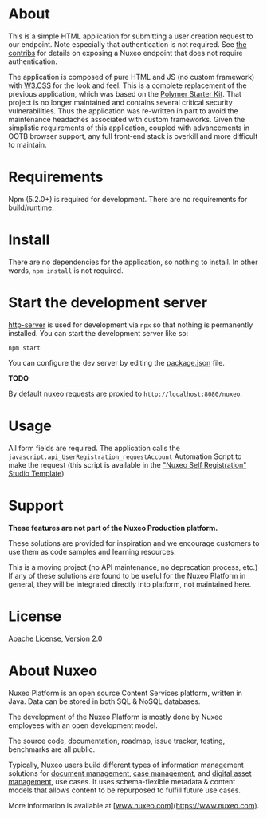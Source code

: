 # About

This is a simple HTML application for submitting a user creation request to our endpoint. Note especially that authentication is not required. See [the contribs](nuxeo/OSGI-INF/) for details on exposing a Nuxeo endpoint that does not require authentication.

The application is composed of pure HTML and JS (no custom framework) with [W3.CSS](https://www.w3schools.com/w3css/default.asp) for the look and feel. This is a complete replacement of the previous application, which was based on the [Polymer Starter Kit](https://github.com/Polymer/polymer-starter-kit). That project is no longer maintained and contains several critical security vulnerabilities. Thus the application was re-written in part to avoid the maintenance headaches associated with custom frameworks. Given the simplistic requirements of this application, coupled with advancements in OOTB browser support, any full front-end stack is overkill and more difficult to maintain.

# Requirements

Npm (5.2.0+) is required for development. There are no requirements for build/runtime.

# Install

There are no dependencies for the application, so nothing to install. In other words, `npm install` is not required.

# Start the development server

[http-server](https://www.npmjs.com/package/http-server) is used for development via `npx` so that nothing is permanently installed. You can start the development server like so:

```shell
npm start
```

You can configure the dev server by editing the [package.json](package.json) file.

**TODO**

By default nuxeo requests are proxied to `http://localhost:8080/nuxeo`.

# Usage

All form fields are required. The application calls the `javascript.api_UserRegistration_requestAccount` Automation Script to make the request (this script is available in the ["Nuxeo Self Registration" Studio Template](https://doc.nuxeo.com/studio/default-configuration-templates/#nuxeo-self-registration))

# Support

**These features are not part of the Nuxeo Production platform.**

These solutions are provided for inspiration and we encourage customers to use them as code samples and learning resources.

This is a moving project (no API maintenance, no deprecation process, etc.) If any of these solutions are found to be useful for the Nuxeo Platform in general, they will be integrated directly into platform, not maintained here.

# License

[Apache License, Version 2.0](http://www.apache.org/licenses/LICENSE-2.0.html)

# About Nuxeo

Nuxeo Platform is an open source Content Services platform, written in Java. Data can be stored in both SQL & NoSQL databases.

The development of the Nuxeo Platform is mostly done by Nuxeo employees with an open development model.

The source code, documentation, roadmap, issue tracker, testing, benchmarks are all public.

Typically, Nuxeo users build different types of information management solutions for [document management](https://www.nuxeo.com/solutions/document-management/), [case management](https://www.nuxeo.com/solutions/case-management/), and [digital asset management](https://www.nuxeo.com/solutions/dam-digital-asset-management/), use cases. It uses schema-flexible metadata & content models that allows content to be repurposed to fulfill future use cases.

More information is available at [www.nuxeo.com](https://www.nuxeo.com).
